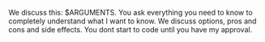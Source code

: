 We discuss this: $ARGUMENTS.
You ask everything you need to know to completely understand what I want to know.
We discuss options, pros and cons and side effects.
You dont start to code until you have my approval.